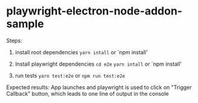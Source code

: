 # playwright-electron-node-addon-sample

Steps:
1. install root dependencies
`yarn intall` or `npm install'

2. Install playwright dependencies
`cd e2e`
`yarn intall` or `npm install'

3. run tests
`yarn test:e2e` or `npm run test:e2e`

Expected results:
App launches and playwright is used to click on "Trigger Callback" button, which leads to one line of output in the console
